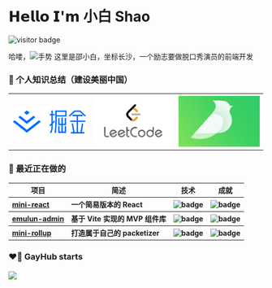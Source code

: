 # 𝗛𝗲𝗹𝗹𝗼 𝗜'𝗺 小白 Shao

<img src="https://visitor-badge.glitch.me/badge?page_id=1024shao.1024shao" alt="visitor badge" />
<p>哈喽，<img src="https://media.giphy.com/media/hvRJCLFzcasrR4ia7z/giphy.gif" width="25" alt="手势">
这里是邵小白，坐标长沙，一个励志要做脱口秀演员的前端开发</p>
</ul>

<h3>🙌 个人知识总结（建设美丽中国）</h3>
<table>
  <tr>
    <th>
      <a href="https://juejin.cn/user/210745713517950" target="_blank">
        <img width="150" src="./src/images/icons/juejin.png" alt="掘金">
      </a>
    </th>
    <th>
      <a href="https://leetcode.cn/u/vujson/" target="_blank">
        <img width="150" src="./src/images/icons/likou.jpeg" alt="力扣">
      </a>
    </th>
    <th>
      <a href="https://www.yuque.com/shaoxbya" target="_blank">
        <img width="160" src="./src/images/icons/yuque.png" alt="博客">
      </a>
    </th>
  </tr>
</table>
<!-- 𝑰 ❤️ 𝑭𝒓𝒐𝒏𝒕-𝒆𝒏𝒅 𝑫𝒆𝒗𝒆𝒍𝒐𝒑𝒎𝒆𝒏𝒕!<br/>

<!-- 嘿，恭喜你发现了邵小白。一个有趣又不仅仅是有趣的前端 er！ <img align='center' height="45"  src="https://s2.loli.net/2021/12/08/7fag4CkiItY9lzy.png"/> -->

<!-- :vulcan_salute: 𝑰 𝒑𝒖𝒕 𝒎𝒐𝒔𝒕𝒍𝒚 𝒐𝒇 𝒎𝒚 𝒇𝒐𝒄𝒖𝒔 𝒐𝒏 𝒘𝒆𝒃 𝒅𝒆𝒗𝒆𝒍𝒐𝒑𝒎𝒆𝒏𝒕 𝒘𝒊𝒕𝒉 𝑱𝒂𝒗𝒂𝑺𝒄𝒓𝒊𝒑𝒕, 𝒂𝒏𝒅 𝑰'𝒎 𝒂 𝑽𝒖𝒆.𝒋𝒔 𝒏𝒆𝒓𝒅.  -->

<!-- ### 🌈 Github Stats: -->

<h3>🌈 最近正在做的</h3>

<table>
  <thead align="center">
    <tr>
      <th>项目</th>
      <th>简述</th>
      <th>技术</th>
      <th>成就</th>
    </tr>
  </thead>
  <tbody align="left">
    <tr>
      <th>
        <a href="https://github.com/1024shao/mini-react" target="_blank">
        mini-react</a>
      </th>
      <th> 一个简易版本的 React </th>
      <th>
        <img src="https://img.shields.io/badge/JavaScript-F7DF1E?style=flat-square&amp;logo=javascript&amp;logoColor=black" alt="badge">
      </th>
      <th>
        <img src="https://img.shields.io/github/stars/1024shao/mini-react?style=flat-square" alt="badge">
      </th>
    </tr>
    <tr>
      <th>
        <a href="https://github.com/1024shao/emelun-admin" target="_blank">
        emulun-admin</a>
      </th>
      <th> 基于 Vite 实现的 MVP 组件库 </th>
      <th>
        <img src="https://img.shields.io/badge/TypeScript-007ACC?style=flat-square&amp;logo=typescript&amp;logoColor=white" alt="badge">
      </th>
      <th>
        <img src="https://img.shields.io/github/stars/1024shao/emelun-admin?style=flat-square" alt="badge">
      </th>
    </tr>
    <tr>
      <th>
        <a href="https://github.com/1024shao/mini-rollup" target="_blank">
        mini-rollup</a>
      </th>
      <th> 打造属于自己的 packetizer  </th>
      <th>
        <img src="https://img.shields.io/badge/Node.js-43853D?style=flat-square&amp;logo=node.js&amp;logoColor=white" alt="badge">
      </th>
      <th>
        <img src="https://img.shields.io/github/stars/1024shao/mini-rollup?style=flat-square" alt="badge">
      </th>
    </tr>

  </tbody>
</table>

### ❤️‍🔥 GayHub starts

<img align="center" height='165px' src="https://github-readme-stats.vercel.app/api?username=1024shao&bg_color=10,65db9f,338ed1&title_color=fff&text_color=fff">


